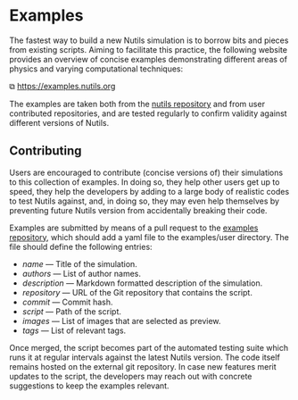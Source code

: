 # Examples

The fastest way to build a new Nutils simulation is to borrow bits and pieces
from existing scripts. Aiming to facilitate this practice, the following
website provides an overview of concise examples demonstrating different areas
of physics and varying computational techniques:

⧉ <https://examples.nutils.org>

The examples are taken both from the [nutils
repository](https://github.com/evalf/nutils) and from user contributed
repositories, and are tested regularly to confirm validity against different
versions of Nutils.

## Contributing

Users are encouraged to contribute (concise versions of) their simulations to
this collection of examples. In doing so, they help other users get up to
speed, they help the developers by adding to a large body of realistic codes to
test Nutils against, and, in doing so, they may even help themselves by
preventing future Nutils version from accidentally breaking their code.

Examples are submitted by means of a pull request to the [examples
repository](https://github.com/evalf/nutils-website), which should add a yaml
file to the examples/user directory. The file should define the following
entries:

- *name* — Title of the simulation.
- *authors* — List of author names.
- *description* — Markdown formatted description of the simulation.
- *repository* — URL of the Git repository that contains the script.
- *commit* — Commit hash.
- *script* — Path of the script.
- *images* — List of images that are selected as preview.
- *tags* — List of relevant tags.

Once merged, the script becomes part of the automated testing suite which runs
it at regular intervals against the latest Nutils version. The code itself
remains hosted on the external git repository. In case new features merit
updates to the script, the developers may reach out with concrete suggestions
to keep the examples relevant.
